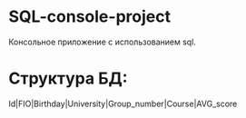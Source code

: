 # SQL-console-project
Консольное приложение с использованием sql.
# Структура БД:
Id|FIO|Birthday|University|Group_number|Course|AVG_score

